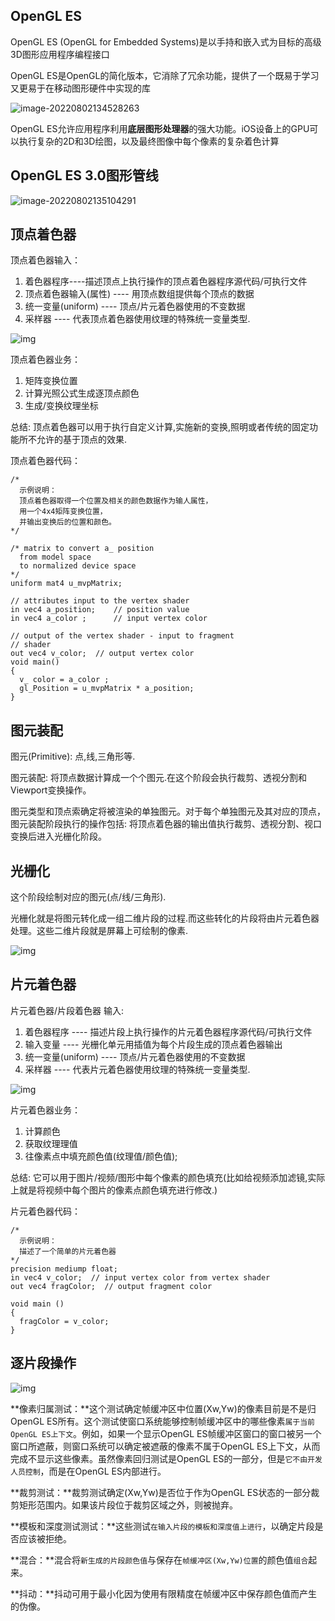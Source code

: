 ## OpenGL ES

OpenGL ES (OpenGL for Embedded Systems)是以⼿持和嵌入式为⽬标的⾼级3D图形应用程序编程接⼝

OpenGL ES是OpenGL的简化版本，它消除了冗余功能，提供了一个既易于学习⼜更易于在移动图形硬件中实现的库

![image-20220802134528263](http://xingyajie.oss-cn-hangzhou.aliyuncs.com/uPic/image-20220802134528263.png)

OpenGL ES允许应⽤程序利用**底层图形处理器**的强⼤功能。iOS设备上的GPU可以执行复杂的2D和3D绘图，以及最终图像中每个像素的复杂着色计算

## OpenGL ES 3.0图形管线

![image-20220802135104291](http://xingyajie.oss-cn-hangzhou.aliyuncs.com/uPic/image-20220802135104291.png)

## 顶点着色器

顶点着色器输入：

1. 着⾊器程序----描述顶点上执⾏操作的顶点着⾊器程序源代码/可执行⽂件 
2. 顶点着色器输入(属性) ---- ⽤顶点数组提供每个顶点的数据 
3. 统⼀变量(uniform) ---- 顶点/⽚元着⾊器使⽤的不变数据
4. 采样器 ---- 代表顶点着⾊器使用纹理的特殊统⼀变量类型.

![img](http://xingyajie.oss-cn-hangzhou.aliyuncs.com/uPic/1200.png)

顶点着色器业务：

1. 矩阵变换位置
2. 计算光照公式生成逐顶点颜色
3. 生成/变换纹理坐标

总结: 顶点着色器可以用于执行⾃定义计算,实施新的变换,照明或者传统的固定功能所不允许的基于顶点的效果.

顶点着色器代码：

```
/*
  示例说明：
  顶点着色器取得一个位置及相关的颜色数据作为输人属性，
  用一个4x4矩阵变换位置，
  并输出变换后的位置和颜色。
*/

/* matrix to convert a_ position 
  from model space
  to normalized device space
*/
uniform mat4 u_mvpMatrix; 

// attributes input to the vertex shader
in vec4 a_position;    // position value
in vec4 a_color ;      // input vertex color

// output of the vertex shader - input to fragment
// shader
out vec4 v_color;  // output vertex color
void main()
{
  v_ color = a_color ;
  gl_Position = u_mvpMatrix * a_position;
}
```

## 图元装配

图元(Primitive): 点,线,三⻆形等.

图元装配: 将顶点数据计算成⼀个个图元.在这个阶段会执⾏裁剪、透视分割和 Viewport变换操作。

图元类型和顶点索确定将被渲染的单独图元。对于每个单独图元及其对应的顶点，图元装配阶段执⾏的操作包括: 将顶点着⾊器的输出值执行裁剪、透视分割、视⼝变换后进⼊光栅化阶段。

## 光栅化

这个阶段绘制对应的图元(点/线/三角形).

光栅化就是将图元转化成⼀组⼆维⽚段的过程.⽽这些转化的⽚段将由⽚元着⾊器处理。这些⼆维⽚段就是屏幕上可绘制的像素.

![img](http://xingyajie.oss-cn-hangzhou.aliyuncs.com/uPic/1200-20220802142457833.png)

## 片元着色器

⽚元着⾊器/⽚段着⾊器 输⼊:

1. 着⾊器程序 ---- 描述⽚段上执⾏操作的片元着⾊器程序源代码/可执⾏文件 
2. 输⼊变量 ---- 光栅化单元⽤插值为每个⽚段⽣成的顶点着⾊器输出 
3. 统⼀变量(uniform) ---- 顶点/⽚元着色器使⽤的不变数据
4. 采样器 ---- 代表⽚元着⾊器使⽤纹理的特殊统⼀变量类型.

![img](http://xingyajie.oss-cn-hangzhou.aliyuncs.com/uPic/1200-20220802143215216.png)

片元着色器业务：

1. 计算颜⾊
2. 获取纹理理值
3. 往像素点中填充颜⾊值(纹理值/颜色值);

总结: 它可以⽤于图片/视频/图形中每个像素的颜⾊填充(⽐如给视频添加滤镜,实际上就是将视频中每个图⽚的像素点颜⾊填充进行修改.)

片元着色器代码：

```
/*
  示例说明：
  描述了一个简单的片元着色器
*/
precision mediump float;
in vec4 v_color;  // input vertex color from vertex shader
out vec4 fragColor;  // output fragment color

void main ()
{
  fragColor = v_color;
}
```

## 逐片段操作

![img](http://xingyajie.oss-cn-hangzhou.aliyuncs.com/uPic/1132.png)

**像素归属测试：**这个测试确定帧缓冲区中位置(Xw,Yw)的像素目前是不是归OpenGL ES所有。这个测试使窗口系统能够控制帧缓冲区中的哪些像素`属于当前OpenGL ES上下文`。例如，如果一个显示OpenGL ES帧缓冲区窗口的窗口被另一个窗口所遮蔽，则窗口系统可以确定被遮蔽的像素不属于OpenGL ES上下文，从而完成不显示这些像素。虽然像素回归测试是OpenGL ES的一部分，但是`它不由开发人员控制`，而是在OpenGL ES内部进行。

**裁剪测试：**裁剪测试确定(Xw,Yw)是否位于作为OpenGL ES状态的一部分裁剪矩形范围内。如果该片段位于裁剪区域之外，则被抛弃。

**模板和深度测试测试：**这些测试`在输入片段的模板和深度值上进行`，以确定片段是否应该被拒绝。

**混合：**混合将`新生成的片段颜色值`与保存在`帧缓冲区(Xw,Yw)位置`的颜色值`组合`起来。

**抖动：**抖动可用于最小化因为使用有限精度在帧缓冲区中保存颜色值而产生的伪像。

